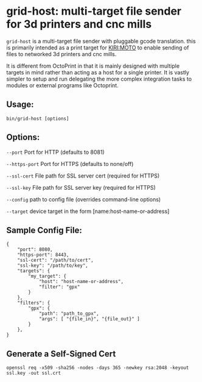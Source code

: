 # grid-host: multi-target file sender for 3d printers and cnc mills

`grid-host` is a multi-target file sender with pluggable gcode
translation. this is primarily intended as a print target for
[KIRI:MOTO](https://grid.space/kiri/) to enable sending of files
to networked 3d printers and cnc mills.

It is different from OctoPrint in that it is mainly designed with
multiple targets in mind rather than acting as a host for a single
printer. It is vastly simpler to setup and run delegating the more
complex integration tasks to modules or external programs like
Octoprint.


## Usage:

    bin/grid-host [options]

## Options:

`--port` Port for HTTP (defaults to 8081)

`--https-port` Port for HTTPS (defaults to none/off)

`--ssl-cert` File path for SSL server cert (required for HTTPS)

`--ssl-key` File path for SSL server key (required for HTTPS)

`--config` path to config file (overrides command-line options)

`--target` device target in the form [name:host-name-or-address]

## Sample Config File:

```
{
	"port": 8080,
	"https-port": 8443,
	"ssl-cert": "/path/to/cert",
	"ssl-key": "/path/to/key",
	"targets": {
		"my_target": {
			"host": "host-name-or-address",
			"filter": "gpx"
		}
	},
	"filters": {
		"gpx": {
			"path": "path_to_gpx",
			"args": [ "{file_in}", "{file_out}" ]
		}
	},
}
```

## Generate a Self-Signed Cert

```openssl req -x509 -sha256 -nodes -days 365 -newkey rsa:2048 -keyout ssl.key -out ssl.crt```
